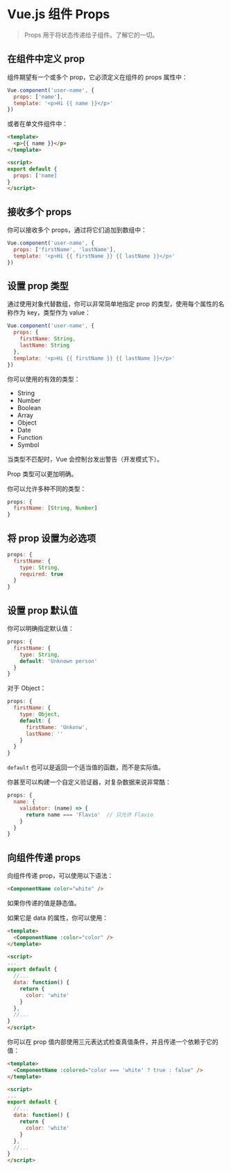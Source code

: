 # Vue.js 组件 Props

> Props 用于将状态传递给子组件。了解它的一切。

## 在组件中定义 prop

组件期望有一个或多个 prop，它必须定义在组件的 props 属性中：

```javascript
Vue.component('user-name', {
  props: ['name'],
  template: '<p>Hi {{ name }}</p>'
})
```

或者在单文件组件中：

```html
<template>
  <p>{{ name }}</p>
</template>

<script>
export default {
  props: ['name]
}
</script>
```

## 接收多个 props

你可以接收多个 props，通过将它们追加到数组中：

```javascript
Vue.component('user-name', {
  props: ['firstName', 'lastName'],
  template: '<p>Hi {{ firstName }} {{ lastName }}</p>'
})
```

## 设置 prop 类型

通过使用对象代替数组，你可以非常简单地指定 prop 的类型，使用每个属性的名称作为 key，类型作为 value：

```javascript
Vue.component('user-name', {
  props: {
    firstName: String,
    lastName: String
  },
  template: '<p>Hi {{ firstName }} {{ lastName }}</p>'
})
```

你可以使用的有效的类型：

- String
- Number
- Boolean
- Array
- Object
- Date
- Function
- Symbol

当类型不匹配时，Vue 会控制台发出警告（开发模式下）。

Prop 类型可以更加明确。

你可以允许多种不同的类型：

```javascript
props: {
  firstName: [String, Number]
}
```

## 将 prop 设置为必选项

```javascript
props: {
  firstName: {
    type: String,
    required: true
  }
}
```

## 设置 prop 默认值

你可以明确指定默认值：

```javascript
props: {
  firstName: {
    type: String,
    default: 'Unknown person'
  }
}
```

对于 Object：

```javascript
props: {
  firstName: {
    type: Object,
    default: {
      firstName: 'Unkonw',
      lastName: ''
    }
  }
}
```

`default` 也可以是返回一个适当值的函数，而不是实际值。

你甚至可以构建一个自定义验证器，对复杂数据来说非常酷：

```javascript
props: {
  name: {
    validator: (name) => {
      return name === 'Flavio'  // 只允许 Flavio
    }
  }
}
```

## 向组件传递 props

向组件传递 prop，可以使用以下语法：

```html
<ComponentName color="white" />
```

如果你传递的值是静态值。

如果它是 data 的属性，你可以使用：

```html
<template>
  <ComponentName :color="color" />
</template>

<script>
...
export default {
  //...
  data: function() {
    return {
      color: 'white'
    }
  },
  //...
}
</script>
```

你可以在 prop 值内部使用三元表达式检查真值条件，并且传递一个依赖于它的值：

```html
<template>
  <ComponentName :colored="color === 'white' ? true : false" />
</template>

<script>
...
export default {
  //...
  data: function() {
    return {
      color: 'white'
    }
  },
  //...
}
</script>
```
